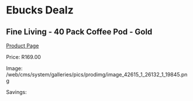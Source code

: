 
# Ebucks Dealz
## Fine Living - 40 Pack Coffee Pod - Gold
[Product Page](https://www.ebucks.com/web/shop/productSelected.do?prodId=1202497306&catId=704984897)

Price: R169.00

Image: /web/cms/system/galleries/pics/prodimg/image_42615_1_26132_1_19845.png

Savings: 


	